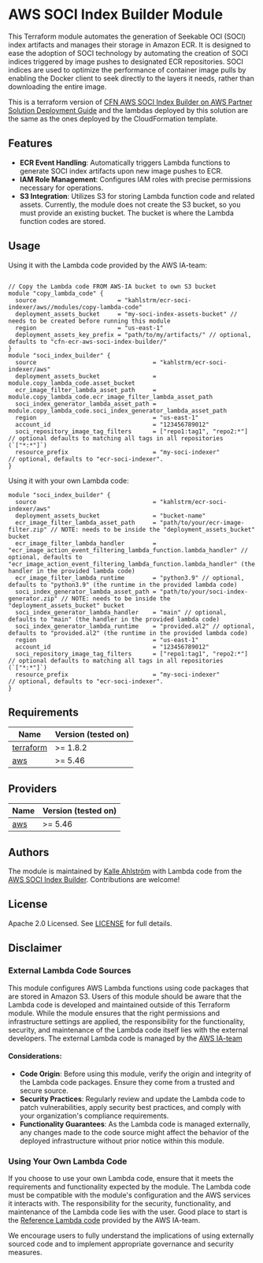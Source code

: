 # AWS SOCI Index Builder Module

This Terraform module automates the generation of Seekable OCI (SOCI) index artifacts and manages their storage in Amazon ECR. It is designed to ease the adoption of SOCI technology by automating the creation of SOCI indices triggered by image pushes to designated ECR repositories. SOCI indices are used to optimize the performance of container image pulls by enabling the Docker client to seek directly to the layers it needs, rather than downloading the entire image.

This is a terraform version of [CFN AWS SOCI Index Builder on AWS
Partner Solution Deployment Guide](https://aws-ia.github.io/cfn-ecr-aws-soci-index-builder/) and the lambdas deployed by this solution are the same as the ones deployed by the CloudFormation template.

## Features

- **ECR Event Handling**: Automatically triggers Lambda functions to generate SOCI index artifacts upon new image pushes to ECR.
- **IAM Role Management**: Configures IAM roles with precise permissions necessary for operations.
- **S3 Integration**: Utilizes S3 for storing Lambda function code and related assets. Currently, the module does not create the S3 bucket, so you must provide an existing bucket. The bucket is where the Lambda function codes are stored.

## Usage

Using it with the Lambda code provided by the AWS IA-team:

```hcl

// Copy the Lambda code FROM AWS-IA bucket to own S3 bucket
module "copy_lambda_code" {
  source                       = "kahlstrm/ecr-soci-indexer/aws//modules/copy-lambda-code"
  deployment_assets_bucket     = "my-soci-index-assets-bucket" // needs to be created before running this module
  region                       = "us-east-1"
  deployment_assets_key_prefix = "path/to/my/artifacts/" // optional, defaults to "cfn-ecr-aws-soci-index-builder/"
}
module "soci_index_builder" {
  source                                 = "kahlstrm/ecr-soci-indexer/aws"
  deployment_assets_bucket               = module.copy_lambda_code.asset_bucket
  ecr_image_filter_lambda_asset_path     = module.copy_lambda_code.ecr_image_filter_lambda_asset_path
  soci_index_generator_lambda_asset_path = module.copy_lambda_code.soci_index_generator_lambda_asset_path
  region                                 = "us-east-1"
  account_id                             = "123456789012"
  soci_repository_image_tag_filters      = ["repo1:tag1", "repo2:*"] // optional defaults to matching all tags in all repositories (`["*:*"]`)
  resource_prefix                        = "my-soci-indexer"         // optional, defaults to "ecr-soci-indexer".
}
```

Using it with your own Lambda code:

```hcl
module "soci_index_builder" {
  source                                 = "kahlstrm/ecr-soci-indexer/aws"
  deployment_assets_bucket               = "bucket-name"
  ecr_image_filter_lambda_asset_path     = "path/to/your/ecr-image-filter.zip" // NOTE: needs to be inside the "deployment_assets_bucket" bucket
  ecr_image_filter_lambda_handler        = "ecr_image_action_event_filtering_lambda_function.lambda_handler" // optional, defaults to "ecr_image_action_event_filtering_lambda_function.lambda_handler" (the handler in the provided lambda code)
  ecr_image_filter_lambda_runtime        = "python3.9" // optional, defaults to "python3.9" (the runtime in the provided lambda code)
  soci_index_generator_lambda_asset_path = "path/to/your/soci-index-generator.zip" // NOTE: needs to be inside the "deployment_assets_bucket" bucket
  soci_index_generator_lambda_handler    = "main" // optional, defaults to "main" (the handler in the provided lambda code)
  soci_index_generator_lambda_runtime    = "provided.al2" // optional, defaults to "provided.al2" (the runtime in the provided lambda code)
  region                                 = "us-east-1"
  account_id                             = "123456789012"
  soci_repository_image_tag_filters      = ["repo1:tag1", "repo2:*"] // optional defaults to matching all tags in all repositories (`["*:*"]`)
  resource_prefix                        = "my-soci-indexer"         // optional, defaults to "ecr-soci-indexer".
}
```

## Requirements

| Name                                | Version (tested on) |
| ----------------------------------- | ------------------- |
| [terraform](#requirement_terraform) | >= 1.8.2            |
| [aws](#requirement_aws)             | >= 5.46             |

## Providers

| Name                 | Version (tested on) |
| -------------------- | ------------------- |
| [aws](#provider_aws) | >= 5.46             |

## Authors

The module is maintained by [Kalle Ahlström](https://github.com/kahlstrm) with Lambda code from the [AWS SOCI Index Builder](https://github.com/aws-ia/cfn-ecr-aws-soci-index-builder/). Contributions are welcome!

## License

Apache 2.0 Licensed. See [LICENSE](https://github.com/kahlstrm/terraform-aws-ecr-soci-indexer/blob/main/LICENSE) for full details.

## Disclaimer

### External Lambda Code Sources

This module configures AWS Lambda functions using code packages that are stored in Amazon S3. Users of this module should be aware that the Lambda code is developed and maintained outside of this Terraform module. While the module ensures that the right permissions and infrastructure settings are applied, the responsibility for the functionality, security, and maintenance of the Lambda code itself lies with the external developers. The external Lambda code is managed by the [AWS IA-team](https://github.com/aws-ia/cfn-ecr-aws-soci-index-builder)

#### Considerations:

- **Code Origin**: Before using this module, verify the origin and integrity of the Lambda code packages. Ensure they come from a trusted and secure source.
- **Security Practices**: Regularly review and update the Lambda code to patch vulnerabilities, apply security best practices, and comply with your organization's compliance requirements.
- **Functionality Guarantees**: As the Lambda code is managed externally, any changes made to the code source might affect the behavior of the deployed infrastructure without prior notice within this module.

### Using Your Own Lambda Code

If you choose to use your own Lambda code, ensure that it meets the requirements and functionality expected by the module. The Lambda code must be compatible with the module's configuration and the AWS services it interacts with. The responsibility for the security, functionality, and maintenance of the Lambda code lies with the user. Good place to start is the [Reference Lambda code](https://github.com/aws-ia/cfn-ecr-aws-soci-index-builder/tree/main/functions/source) provided by the AWS IA-team.

We encourage users to fully understand the implications of using externally sourced code and to implement appropriate governance and security measures.
